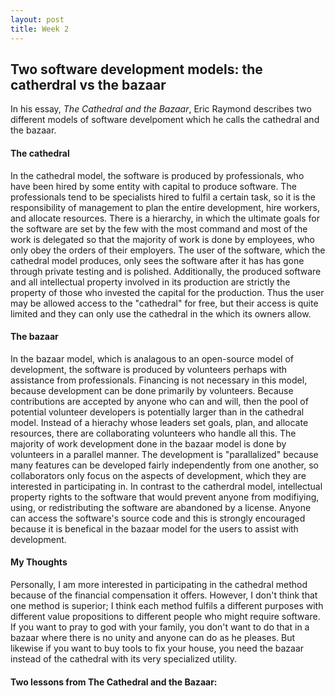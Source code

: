 ```yaml
---
layout: post
title: Week 2
---
```



## Two software development models: the catherdral vs the bazaar
In his essay, <em>The Cathedral and the Bazaar</em>, Eric Raymond describes two different models of software develpoment which he calls the cathedral and the bazaar. 
#### The cathedral
In the cathedral model, the software is produced by professionals, who have been hired by some entity with capital to produce software. The professionals tend to be specialists hired to fulfil a certain task, so it is the responsibility of management to plan the entire development, hire workers, and allocate resources. There is a hierarchy, in which the ultimate goals for the software are set by the few with the most command and most of the work is delegated so that the majority of work is done by employees, who only obey the orders of their employers. The user of the software, which the cathedral model produces, only sees the software after it has has gone through private testing and is polished. Additionally, the produced software and all intellectual property involved in its production are strictly the property of those who invested the capital for the production. Thus the user may be allowed access to the "cathedral" for free, but their access is quite limited and they can only use the cathedral in the which its owners allow.
#### The bazaar
In the bazaar model, which is analagous to an open-source model of development, the software is produced by volunteers perhaps with assistance from professionals. Financing is not necessary in this model, because development can be done primarily by volunteers. Because contributions are accepted by anyone who can and will, then the pool of potential volunteer developers is potentially larger than in the cathedral model. Instead of a hierachy whose leaders set goals, plan, and allocate resources, there are collaborating volunteers who handle all this. The majority of work development done in the bazaar model is done by volunteers in a parallel manner. The development is "parallalized" because many features can be developed fairly independently from one another, so collaborators only focus on the aspects of development, which they are interested in participating in. In contrast to the catherdral model, intellectual property rights to the software that would prevent anyone from modifiying, using, or redistributing the software are abandoned by a license. Anyone can access the software's source code and this is strongly encouraged because it is benefical in the bazaar model for the users to assist with development.
#### My Thoughts 
Personally, I am more interested in participating in the cathedral method because of the financial compensation it offers. However, I don't think that one method is superior; I think each method fulfils a different purposes with different value propositions to different people who might require software. If you want to pray to god with your family, you don't want to do that in a bazaar where there is no unity and anyone can do as he pleases. But likewise if you want to buy tools to fix your house, you need the bazaar instead of the cathedral with its very specialized utility.

#### Two lessons from The Cathedral and the Bazaar:
